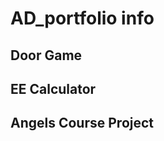 # AD_portfolio info

Door Game
---------

EE Calculator
-------------

Angels Course Project
---------------------